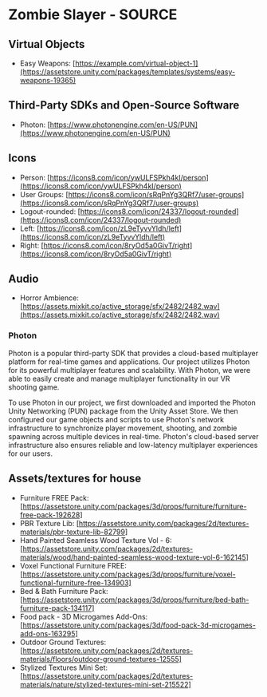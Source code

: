 # Zombie Slayer - SOURCE
## Virtual Objects
- Easy Weapons: [https://example.com/virtual-object-1](https://assetstore.unity.com/packages/templates/systems/easy-weapons-19365)
## Third-Party SDKs and Open-Source Software
- Photon: [https://www.photonengine.com/en-US/PUN](https://www.photonengine.com/en-US/PUN)
## Icons
- Person: [https://icons8.com/icon/ywULFSPkh4kI/person](https://icons8.com/icon/ywULFSPkh4kI/person)
- User Groups: [https://icons8.com/icon/sRqPnYg3QRf7/user-groups](https://icons8.com/icon/sRqPnYg3QRf7/user-groups)
- Logout-rounded: [https://icons8.com/icon/24337/logout-rounded](https://icons8.com/icon/24337/logout-rounded)
- Left: [https://icons8.com/icon/zL9eTyvvYldh/left](https://icons8.com/icon/zL9eTyvvYldh/left)
- Right: [https://icons8.com/icon/8ryOd5a0GivT/right](https://icons8.com/icon/8ryOd5a0GivT/right)

## Audio
- Horror Ambience: [https://assets.mixkit.co/active_storage/sfx/2482/2482.wav](https://assets.mixkit.co/active_storage/sfx/2482/2482.wav)

### Photon
Photon is a popular third-party SDK that provides a cloud-based multiplayer platform for real-time games and applications. Our project utilizes Photon for its powerful multiplayer features and scalability. With Photon, we were able to easily create and manage multiplayer functionality in our VR shooting game.

To use Photon in our project, we first downloaded and imported the Photon Unity Networking (PUN) package from the Unity Asset Store. We then configured our game objects and scripts to use Photon's network infrastructure to synchronize player movement, shooting, and zombie spawning across multiple devices in real-time. Photon's cloud-based server infrastructure also ensures reliable and low-latency multiplayer experiences for our users.

## Assets/textures for house
- Furniture FREE Pack: [https://assetstore.unity.com/packages/3d/props/furniture/furniture-free-pack-192628]
- PBR Texture Lib: [https://assetstore.unity.com/packages/2d/textures-materials/pbr-texture-lib-82799]
- Hand Painted Seamless Wood Texture Vol - 6: [https://assetstore.unity.com/packages/2d/textures-materials/wood/hand-painted-seamless-wood-texture-vol-6-162145]
- Voxel Functional Furniture FREE: [https://assetstore.unity.com/packages/3d/props/furniture/voxel-functional-furniture-free-134903]
- Bed & Bath Furniture Pack: [https://assetstore.unity.com/packages/3d/props/furniture/bed-bath-furniture-pack-134117]
- Food pack - 3D Microgames Add-Ons: [https://assetstore.unity.com/packages/3d/food-pack-3d-microgames-add-ons-163295]
- Outdoor Ground Textures: [https://assetstore.unity.com/packages/2d/textures-materials/floors/outdoor-ground-textures-12555]
- Stylized Textures Mini Set: [https://assetstore.unity.com/packages/2d/textures-materials/nature/stylized-textures-mini-set-215522]
